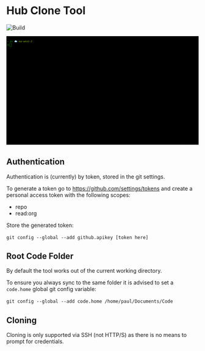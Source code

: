 # Hub Clone Tool
![Build](https://github.com/paul-ridgway/hub-clone-tool/workflows/Build/badge.svg)

![Demo](demo.gif "Demo")

## Authentication
Authentication is (currently) by token, stored in the git settings.

To generate a token go to https://github.com/settings/tokens and create a personal access token with the following scopes:

- repo
- read:org

Store the generated token:

`git config --global --add github.apikey [token here]`

## Root Code Folder

By default the tool works out of the current working directory.

To ensure you always sync to the same folder it is advised to set a `code.home` global git config variable:

`git config --global --add code.home /home/paul/Documents/Code`

## Cloning

Cloning is only supported via SSH (not HTTP/S) as there is no means to prompt for credentials.